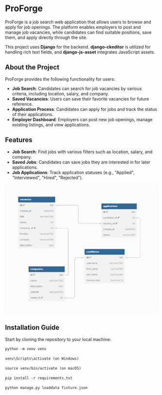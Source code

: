 # ProForge

ProForge is a job search web application that allows users to browse and apply for job openings. The platform enables employers to post and manage job vacancies, while candidates can find suitable positions, save them, and apply directly through the site.

This project uses **Django** for the backend. **django-ckeditor** is utilized for handling rich text fields, and **django-js-asset** integrates JavaScript assets.

## About the Project

ProForge provides the following functionality for users:

- **Job Search**: Candidates can search for job vacancies by various criteria, including location, salary, and company.
- **Saved Vacancies**: Users can save their favorite vacancies for future reference.
- **Application Process**: Candidates can apply for jobs and track the status of their applications.
- **Employer Dashboard**: Employers can post new job openings, manage existing listings, and view applications.

## Features

- **Job Search**: Find jobs with various filters such as location, salary, and company.
- **Saved Jobs**: Candidates can save jobs they are interested in for later applications.
- **Job Applications**: Track application statuses (e.g., "Applied", "Interviewed", "Hired", "Rejected").

![img.png](static/images/img.png)

## Installation Guide

Start by cloning the repository to your local machine:

    python -m venv venv

    venv\Scripts\activate (on Windows)

    source venv/bin/activate (on macOS)

    pip install -r requirements.txt

    python manage.py loaddata fixture.json
